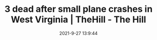 ---
"title": "3 dead after small plane crashes in West Virginia | TheHill - The Hill"
"date": "2021-9-27 13:9:44"
"feed_name": "GOOGLENEWSPLANE"
"feed_website": "https://news.google.com/search?q=plane%20%2B%20accident&hl=en-US&gl=US&ceid=US%3Aen"
"feed_rss": "https://news.google.com/rss/search?q=plane%20%2B%20accident&hl=en-US&gl=US&ceid=US%3Aen"
"link": "https://thehill.com/policy/transportation/574054-3-dead-after-small-plane-crashes-in-west-virginia"
"source": "{'href': 'https://thehill.com', 'title': 'The Hill'}"
"file": "_posts/2021-1-1-a14ae561071a5e6543ade9534663ff280059dd9f.md"
"accident": "1"
"drilling": "0"
"dead": "3"
"injured": "0"
"arrested": "0"
"place": "west virginia"
"where": "air site"
"causes": "plane crash"
"place_uri": "http://en.wikipedia.org/wiki/West_Virginia"
---